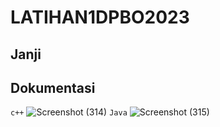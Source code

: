 # LATIHAN1DPBO2023
## Janji

## Dokumentasi
`c++`
![Screenshot (314)](https://user-images.githubusercontent.com/100754802/219062633-2242ac15-de77-45a3-a881-f055476950dd.png)
`Java`
![Screenshot (315)](https://user-images.githubusercontent.com/100754802/219068487-93a6fed6-fa6a-47fe-a3be-2d483501dd1d.png)
